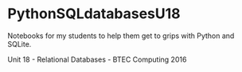 # PythonSQLdatabasesU18
Notebooks for my students to help them get to grips with Python and SQLite.

Unit 18 - Relational Databases - BTEC Computing 2016
